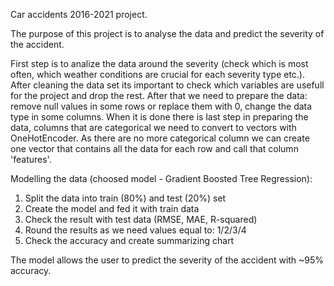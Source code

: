 Car accidents 2016-2021 project.

The purpose of this project is to analyse the data and predict the severity of the accident.

First step is to analize the data around the severity (check which is most often, which weather conditions are crucial for each severity type etc.). After cleaning the data set its important to check which variables are usefull for the project and drop the rest.
After that we need to prepare the data: remove null values in some rows or replace them with 0, change the data type in some columns. When it is done there is last step in preparing the data, columns that are categorical we need to convert to vectors with OneHotEncoder.
As there are no more categorical column we can create one vector that contains all the data for each row and call that column 'features'.

Modelling the data (choosed model - Gradient Boosted Tree Regression):
1) Split the data into train (80%) and test (20%) set
2) Create the model and fed it with train data
3) Check the result with test data (RMSE, MAE, R-squared)
4) Round the results as we need values equal to: 1/2/3/4
5) Check the accuracy and create summarizing chart

The model allows the user to predict the severity of the accident with ~95% accuracy.
